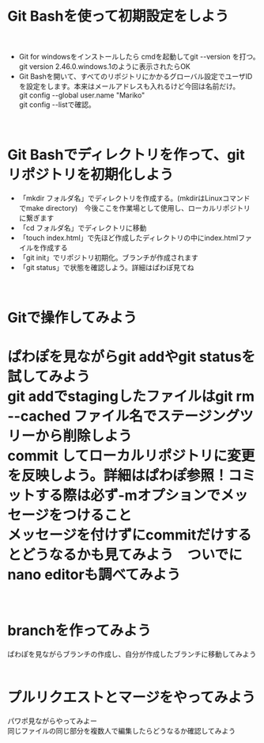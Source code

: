 <h1>Git Bashを使って初期設定をしよう</h1> 
　<ul>
   <li>Git for windowsをインストールしたら cmdを起動してgit --version を打つ。　git version 2.46.0.windows.1のように表示されたらOK</li>
   <li>Git Bashを開いて、すべてのリポジトリにかかるグローバル設定でユーザIDを設定をします。本来はメールアドレスも入れるけど今回は名前だけ。<br>
   git config --global user.name "Mariko"<br>
   git config --listで確認。</li>
 </ul>

 <br>
 <h1>Git Bashでディレクトリを作って、git リポジトリを初期化しよう</h1>
 <ul>
   <li>「mkdir フォルダ名」でディレクトリを作成する。(mkdirはLinuxコマンドでmake directory)　今後ここを作業場として使用し、ローカルリポジトリに繋ぎます</li>
  <li>「cd フォルダ名」でディレクトリに移動</li>
     <li>「touch index.html」で先ほど作成したディレクトリの中にindex.htmlファイルを作成する</li>
        <li>「git init」でリポジトリ初期化。ブランチが作成されます</li>
           <li>「git status」で状態を確認しよう。詳細はぱわぽ見てね</li>
 </ul>
 <br>

 <h1>Gitで操作してみよう<h1>
 ぱわぽを見ながらgit addやgit statusを試してみよう<br>
 git addでstagingしたファイルはgit rm --cached ファイル名でステージングツリーから削除しよう<br>
 commit してローカルリポジトリに変更を反映しよう。詳細はぱわぽ参照！コミットする際は必ず-mオプションでメッセージをつけること<br>
メッセージを付けずにcommitだけするとどうなるかも見てみよう　ついでにnano editorも調べてみよう<br>
<br>

<h1>branchを作ってみよう</h1>
ぱわぽを見ながらブランチの作成し、自分が作成したブランチに移動してみよう<br>
<br>

<h1>プルリクエストとマージをやってみよう</h1>
パワポ見ながらやってみよー<br>
同じファイルの同じ部分を複数人で編集したらどうなるか確認してみよう<br>
